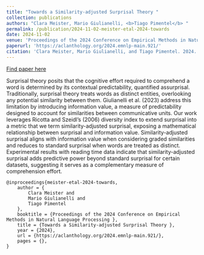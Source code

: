```yaml
---
title: "Towards a Similarity-adjusted Surprisal Theory "
collection: publications
authors: "Clara Meister, Mario Giulianelli, <b>Tiago Pimentel</b> "
permalink: /publication/2024-11-02-meister-etal-2024-towards
date: 2024-11-02
venue: 'Proceedings of the 2024 Conference on Empirical Methods in Natural Language Processing '
paperurl: 'https://aclanthology.org/2024.emnlp-main.921/'
citation: 'Clara Meister, Mario Giulianelli, and Tiago Pimentel. 2024. Towards a Similarity-adjusted Surprisal Theory. In Proceedings of the 2024 Conference on Empirical Methods in Natural Language Processing, pages 16485–16498, Miami, Florida, USA. Association for Computational Linguistics.'
---
```


<a href='https://aclanthology.org/2024.emnlp-main.921/'>Find paper here</a>

Surprisal theory posits that the cognitive effort required to comprehend a word is determined by its contextual predictability, quantified assurprisal. Traditionally, surprisal theory treats words as distinct entities, overlooking any potential similarity between them. Giulianelli et al. (2023) address this limitation by introducing information value, a measure of predictability designed to account for similarities between communicative units. Our work leverages Ricotta and Szeidl’s (2006) diversity index to extend surprisal into a metric that we term similarity-adjusted surprisal, exposing a mathematical relationship between surprisal and information value. Similarity-adjusted surprisal aligns with information value when considering graded similarities and reduces to standard surprisal when words are treated as distinct. Experimental results with reading time data indicate that similarity-adjusted surprisal adds predictive power beyond standard surprisal for certain datasets, suggesting it serves as a complementary measure of comprehension effort. 

```
@inproceedings{meister-etal-2024-towards,
    author = {
        Clara Meister and
        Mario Giulianelli and
        Tiago Pimentel 
    },
    booktitle = {Proceedings of the 2024 Conference on Empirical Methods in Natural Language Processing },
    title = {Towards a Similarity-adjusted Surprisal Theory },
    year = {2024},
    url = {https://aclanthology.org/2024.emnlp-main.921/},
    pages = {},
}
```